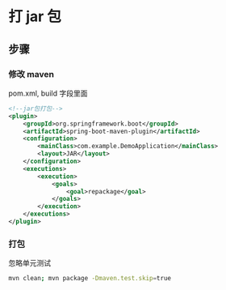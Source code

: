# 打 jar 包

## 步骤

### 修改 maven

pom.xml, build 字段里面

```xml
<!--jar包打包-->
<plugin>
    <groupId>org.springframework.boot</groupId>
    <artifactId>spring-boot-maven-plugin</artifactId>
    <configuration>
        <mainClass>com.example.DemoApplication</mainClass>
        <layout>JAR</layout>
    </configuration>
    <executions>
        <execution>
            <goals>
                <goal>repackage</goal>
            </goals>
        </execution>
    </executions>
</plugin>
```

### 打包

忽略单元测试

```sh
mvn clean; mvn package -Dmaven.test.skip=true
```
